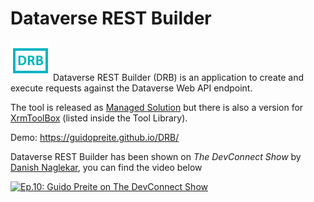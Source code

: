 # Dataverse REST Builder
<img src="https://raw.githubusercontent.com/GuidoPreite/DRB/main/img/drb_icon.png" alt="Dataverse REST Builder" />
Dataverse REST Builder (DRB) is an application to create and execute requests against the Dataverse Web API endpoint.

The tool is released as <a target="_blank" href="https://github.com/GuidoPreite/DRB/releases">Managed Solution</a> but there is also a version for <a target="_blank" href="https://www.xrmtoolbox.com">XrmToolBox</a> (listed inside the Tool Library).

Demo: <a target="_blank" href="https://guidopreite.github.io/DRB/">https://guidopreite.github.io/DRB/</a>

Dataverse REST Builder has been shown on _The DevConnect Show_ by <a target="_blank" href="https://powermaverick.dev">Danish Naglekar</a>, you can find the video below

[![Ep.10: Guido Preite on The DevConnect Show](https://img.youtube.com/vi/VYtWd5QDQq8/0.jpg)](https://www.youtube.com/watch?v=VYtWd5QDQq8)

